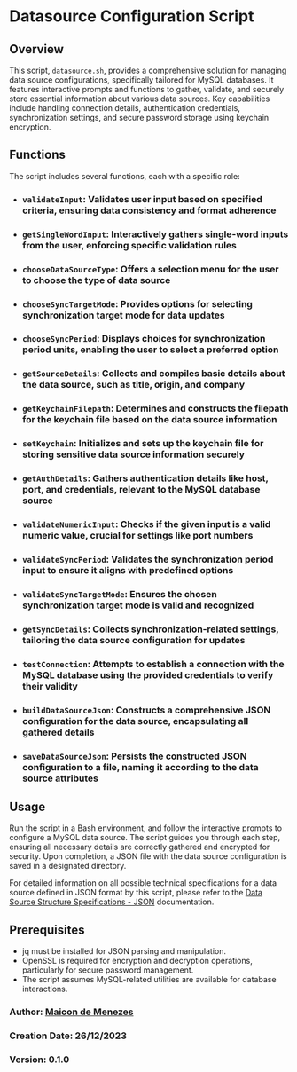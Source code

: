 # Datasource Configuration Script

## Overview

This script, `datasource.sh`, provides a comprehensive solution for managing data source configurations, specifically tailored for MySQL databases. It features interactive prompts and functions to gather, validate, and securely store essential information about various data sources. Key capabilities include handling connection details, authentication credentials, synchronization settings, and secure password storage using keychain encryption.

## Functions

The script includes several functions, each with a specific role:

- ### `validateInput`: Validates user input based on specified criteria, ensuring data consistency and format adherence

- ### `getSingleWordInput`: Interactively gathers single-word inputs from the user, enforcing specific validation rules

- ### `chooseDataSourceType`: Offers a selection menu for the user to choose the type of data source

- ### `chooseSyncTargetMode`: Provides options for selecting synchronization target mode for data updates

- ### `chooseSyncPeriod`: Displays choices for synchronization period units, enabling the user to select a preferred option

- ### `getSourceDetails`: Collects and compiles basic details about the data source, such as title, origin, and company

- ### `getKeychainFilepath`: Determines and constructs the filepath for the keychain file based on the data source information

- ### `setKeychain`: Initializes and sets up the keychain file for storing sensitive data source information securely

- ### `getAuthDetails`: Gathers authentication details like host, port, and credentials, relevant to the MySQL database source

- ### `validateNumericInput`: Checks if the given input is a valid numeric value, crucial for settings like port numbers

- ### `validateSyncPeriod`: Validates the synchronization period input to ensure it aligns with predefined options

- ### `validateSyncTargetMode`: Ensures the chosen synchronization target mode is valid and recognized

- ### `getSyncDetails`: Collects synchronization-related settings, tailoring the data source configuration for updates

- ### `testConnection`: Attempts to establish a connection with the MySQL database using the provided credentials to verify their validity

- ### `buildDataSourceJson`: Constructs a comprehensive JSON configuration for the data source, encapsulating all gathered details

- ### `saveDataSourceJson`: Persists the constructed JSON configuration to a file, naming it according to the data source attributes

## Usage

Run the script in a Bash environment, and follow the interactive prompts to configure a MySQL data source. The script guides you through each step, ensuring all necessary details are correctly gathered and encrypted for security. Upon completion, a JSON file with the data source configuration is saved in a designated directory.

For detailed information on all possible technical specifications for a data source defined in JSON format by this script, please refer to the [Data Source Structure Specifications - JSON](specifications.md) documentation.

## Prerequisites

- jq must be installed for JSON parsing and manipulation.
- OpenSSL is required for encryption and decryption operations, particularly for secure password management.
- The script assumes MySQL-related utilities are available for database interactions.

### Author: [Maicon de Menezes](https://github.com/maicondmenezes)

### Creation Date: 26/12/2023

### Version: 0.1.0
